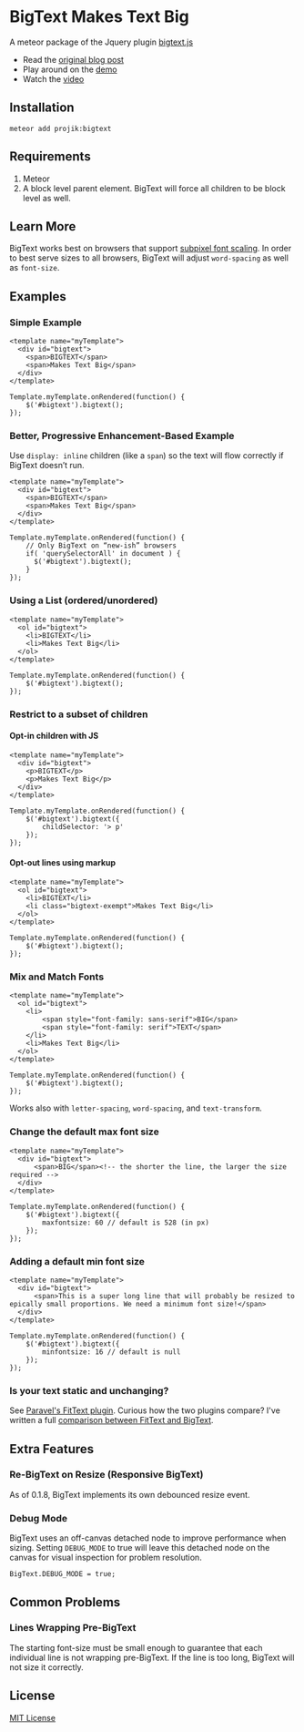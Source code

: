 # BigText Makes Text Big 

A meteor package of the Jquery plugin [bigtext.js](https://github.com/zachleat/BigText) 

* Read the [original blog post](http://www.zachleat.com/web/bigtext-makes-text-big/)
* Play around on the [demo](http://zachleat.github.io/BigText/demo/wizard.html)
* Watch the [video](http://www.youtube.com/watch?v=OuqB6e6NPRM)

## Installation

    meteor add projik:bigtext

## Requirements

1. Meteor
1. A block level parent element. BigText will force all children to be block level as well.

## Learn More

BigText works best on browsers that support [subpixel font scaling](http://status.modern.ie/subpixelfontscaling). In order to best serve sizes to all browsers, BigText will adjust `word-spacing` as well as `font-size`.

## Examples

### Simple Example

    <template name="myTemplate">
      <div id="bigtext">
        <span>BIGTEXT</span>
        <span>Makes Text Big</span>
      </div>
    </template>

    Template.myTemplate.onRendered(function() {
        $('#bigtext').bigtext();
    });

### Better, Progressive Enhancement-Based Example

Use `display: inline` children (like a `span`) so the text will flow correctly if BigText doesn’t run.

    <template name="myTemplate">
      <div id="bigtext">
        <span>BIGTEXT</span>
        <span>Makes Text Big</span>
      </div>
    </template>

    Template.myTemplate.onRendered(function() {
        // Only BigText on “new-ish” browsers
        if( 'querySelectorAll' in document ) {
          $('#bigtext').bigtext();    
        }
    });

### Using a List (ordered/unordered)

    <template name="myTemplate">
      <ol id="bigtext">
        <li>BIGTEXT</li>
        <li>Makes Text Big</li>
      </ol>
    </template>

    Template.myTemplate.onRendered(function() {
        $('#bigtext').bigtext();
    });

### Restrict to a subset of children

#### Opt-in children with JS

    <template name="myTemplate">
      <div id="bigtext">
        <p>BIGTEXT</p>
        <p>Makes Text Big</p>
      </div>
    </template>

    Template.myTemplate.onRendered(function() {
        $('#bigtext').bigtext({
            childSelector: '> p'
        });
    });

#### Opt-out lines using markup

    <template name="myTemplate">
      <ol id="bigtext">
        <li>BIGTEXT</li>
        <li class="bigtext-exempt">Makes Text Big</li>
      </ol>
    </template>

    Template.myTemplate.onRendered(function() {
        $('#bigtext').bigtext();
    });


### Mix and Match Fonts

    <template name="myTemplate">
      <ol id="bigtext">
        <li>
            <span style="font-family: sans-serif">BIG</span>
            <span style="font-family: serif">TEXT</span>
        </li>
        <li>Makes Text Big</li>
      </ol>
    </template>

    Template.myTemplate.onRendered(function() {
        $('#bigtext').bigtext();
    });

Works also with `letter-spacing`, `word-spacing`, and `text-transform`.

### Change the default max font size

    <template name="myTemplate">
      <div id="bigtext">
          <span>BIG</span><!-- the shorter the line, the larger the size required --> 
      </div>
    </template>

    Template.myTemplate.onRendered(function() {
        $('#bigtext').bigtext({
            maxfontsize: 60 // default is 528 (in px)
        });
    });

### Adding a default min font size

    <template name="myTemplate">
      <div id="bigtext">
          <span>This is a super long line that will probably be resized to epically small proportions. We need a minimum font size!</span>
      </div>
    </template>

    Template.myTemplate.onRendered(function() {
        $('#bigtext').bigtext({
            minfontsize: 16 // default is null
        });
    });

### Is your text static and unchanging?

See [Paravel's FitText plugin](http://fittextjs.com/). Curious how the two plugins compare? I've written a full [comparison between FitText and BigText](http://www.zachleat.com/web/fittext-and-bigtext/).

## Extra Features

### Re-BigText on Resize (Responsive BigText)

As of 0.1.8, BigText implements its own debounced resize event.

### Debug Mode

BigText uses an off-canvas detached node to improve performance when sizing. Setting `DEBUG_MODE` to true will leave this detached node on the canvas for visual inspection for problem resolution.

    BigText.DEBUG_MODE = true;

## Common Problems

### Lines Wrapping Pre-BigText
The starting font-size must be small enough to guarantee that each individual line is not wrapping pre-BigText. If the line is too long, BigText will not size it correctly.
    


## License

[MIT License](http://en.wikipedia.org/wiki/MIT_License)
